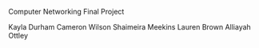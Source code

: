 Computer Networking Final Project

Kayla Durham
Cameron Wilson
Shaimeira Meekins
Lauren Brown
Alliayah Ottley



